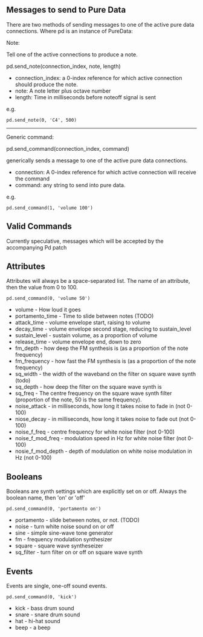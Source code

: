 Messages to send to Pure Data
-----------------------------

There are two methods of sending messages to one of the active pure data connections. Where pd is an instance of PureData:

Note:

Tell one of the active connections to produce a note.

pd.send_note(connection_index, note, length)

* connection_index: a 0-index reference for which active connection should produce the note.
* note: A note letter plus octave number
* length: Time in milliseconds before noteoff signal is sent

e.g.

`pd.send_note(0, 'C4', 500)`

--------------

Generic command:

pd.send_command(connection_index, command)

generically sends a message to one of the active pure data connections.

* connection: A 0-index reference for which active connection will receive the command
* command: any string to send into pure data.

e.g. 

`pd.send_command(1, 'volume 100')`

Valid Commands
--------------

Currently speculative, messages which will be accepted by the accompanying Pd patch

Attributes
----------

Attributes will always be a space-separated list. The name of an attribute, then the value from 0 to 100.

`pd.send_command(0, 'volume 50')`

* volume - How loud it goes
* portamento_time - Time to slide between notes (TODO)
* attack_time - volume envelope start, raising to volume
* decay_time - volume envelope second stage, reducing to sustain_level
* sustain_level - sustain volume, as a proportion of volume
* release_time - volume envelope end, down to zero
* fm_depth - how deep the FM synthesis is (as a proportion of the note frequency)
* fm_frequency - how fast the FM synthesis is (as a proportion of the note frequency)
* sq_width - the width of the waveband on the filter on square wave synth (todo)
* sq_depth - how deep the filter on the square wave synth is
* sq_freq - The centre frequency on the square wave synth filter (proportion of the note, 50 is the same frequency).
* noise_attack - in milliseconds, how long it takes noise to fade in (not 0-100)
* niose_decay - in milliseconds, how long it takes noise to fade out (not 0-100)
* noise_f_freq - centre frequency for white noise filter (not 0-100)
* noise_f_mod_freq - modulation speed in Hz for white noise filter (not 0-100)
* nosie_f_mod_depth - depth of modulation on white noise modulation in Hz (not 0-100)


Booleans
--------

Booleans are synth settings which are explicitly set on or off. Always the boolean name, then 'on' or 'off'

`pd.send_command(0, 'portamento on')`

* portamento - slide between notes, or not. (TODO)
* noise - turn white noise sound on or off
* sine - simple sine-wave tone generator
* fm - frequency modulation synthesizer
* square - square wave syntheseizer
* sq_filter - turn filter on or off on square wave synth 

Events
------

Events are single, one-off sound events.

`pd.send_command(0, 'kick')`

* kick - bass drum sound
* snare - snare drum sound
* hat - hi-hat sound
* beep - a beep


